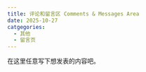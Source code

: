 ```yaml
---
title: 评论和留言区 Comments & Messages Area
date: 2025-10-27
catgegories:
  - 其他
  - 留言页
---
```


在这里任意写下想发表的内容吧。